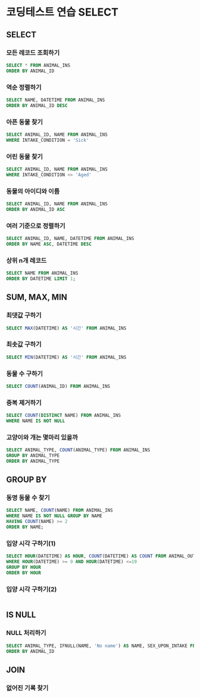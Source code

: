 # 코딩테스트 연습 SELECT

## SELECT

### 모든 레코드 조회하기

```sql
SELECT * FROM ANIMAL_INS
ORDER BY ANIMAL_ID
```

### 역순 정렬하기

```sql
SELECT NAME, DATETIME FROM ANIMAL_INS
ORDER BY ANIMAL_ID DESC
```

### 아픈 동물 찾기

```sql
SELECT ANIMAL_ID, NAME FROM ANIMAL_INS
WHERE INTAKE_CONDITION = 'Sick'
```

### 어린 동물 찾기

```sql
SELECT ANIMAL_ID, NAME FROM ANIMAL_INS
WHERE INTAKE_CONDITION <> 'Aged'
```

### 동물의 아이디와 이름

```sql
SELECT ANIMAL_ID, NAME FROM ANIMAL_INS
ORDER BY ANIMAL_ID ASC
```

### 여러 기준으로 정렬하기

```sql
SELECT ANIMAL_ID, NAME, DATETIME FROM ANIMAL_INS
ORDER BY NAME ASC, DATETIME DESC
```

### 상위 n개 레코드

```sql
SELECT NAME FROM ANIMAL_INS
ORDER BY DATETIME LIMIT 1;
```

## SUM, MAX, MIN

### 최댓값 구하기

```sql
SELECT MAX(DATETIME) AS '시간' FROM ANIMAL_INS
```

### 최솟값 구하기

```sql
SELECT MIN(DATETIME) AS '시간' FROM ANIMAL_INS
```

### 동물 수 구하기

```sql
SELECT COUNT(ANIMAL_ID) FROM ANIMAL_INS
```

### 중복 제거하기

```sql
SELECT COUNT(DISTINCT NAME) FROM ANIMAL_INS
WHERE NAME IS NOT NULL
```

### 고양이와 개는 몇마리 있을까

```sql
SELECT ANIMAL_TYPE, COUNT(ANIMAL_TYPE) FROM ANIMAL_INS
GROUP BY ANIMAL_TYPE
ORDER BY ANIMAL_TYPE
```



## GROUP BY

### 동명 동물 수 찾기

```sql
SELECT NAME, COUNT(NAME) FROM ANIMAL_INS
WHERE NAME IS NOT NULL GROUP BY NAME
HAVING COUNT(NAME) >= 2
ORDER BY NAME;
```

###  

### 입양 시각 구하기(1)

```sql
SELECT HOUR(DATETIME) AS HOUR, COUNT(DATETIME) AS COUNT FROM ANIMAL_OUTS
WHERE HOUR(DATETIME) >= 9 AND HOUR(DATETIME) <=19
GROUP BY HOUR
ORDER BY HOUR
```

### 

### 입양 시각 구하기(2)

```sql

```



## IS NULL

### NULL 처리하기

```sql
SELECT ANIMAL_TYPE, IFNULL(NAME, 'No name') AS NAME, SEX_UPON_INTAKE FROM ANIMAL_INS
ORDER BY ANIMAL_ID
```



## JOIN

### 없어진 기록 찾기

```sql

```